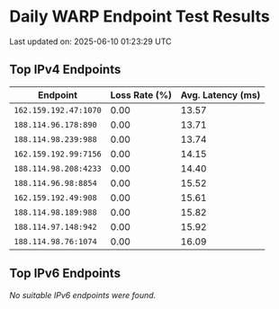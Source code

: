 # Daily WARP Endpoint Test Results

Last updated on: 2025-06-10 01:23:29 UTC

## Top IPv4 Endpoints

| Endpoint | Loss Rate (%) | Avg. Latency (ms) |
|---|---|---|
| `162.159.192.47:1070` | 0.00 | 13.57 |
| `188.114.96.178:890` | 0.00 | 13.71 |
| `188.114.98.239:988` | 0.00 | 13.74 |
| `162.159.192.99:7156` | 0.00 | 14.15 |
| `188.114.98.208:4233` | 0.00 | 14.40 |
| `188.114.96.98:8854` | 0.00 | 15.52 |
| `162.159.192.49:908` | 0.00 | 15.61 |
| `188.114.98.189:988` | 0.00 | 15.82 |
| `188.114.97.148:942` | 0.00 | 15.92 |
| `188.114.98.76:1074` | 0.00 | 16.09 |

## Top IPv6 Endpoints

*No suitable IPv6 endpoints were found.*

